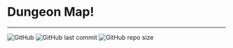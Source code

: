 <h1>Dungeon Map!</h1>
<hr/>
<img alt="GitHub" src="https://img.shields.io/github/license/tdraper-dev/thedungeonmap?label=license"> <img alt="GitHub last commit" src="https://img.shields.io/github/last-commit/tdraper-dev/thedungeonmap"> <img alt="GitHub repo size" src="https://img.shields.io/github/repo-size/tdraper-dev/thedungeonmap">